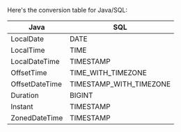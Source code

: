 Here's the conversion table for Java/SQL:

| Java             | SQL                     |
|------------------|-------------------------|
| LocalDate        | DATE                    |
| LocalTime        | TIME                    |
| LocalDateTime    | TIMESTAMP               |
| OffsetTime       | TIME_WITH_TIMEZONE      |
| OffsetDateTime   | TIMESTAMP_WITH_TIMEZONE |
| Duration         | BIGINT                  |
| Instant          | TIMESTAMP               |
| ZonedDateTime    | TIMESTAMP               |



	
	
	
	
	
	
	